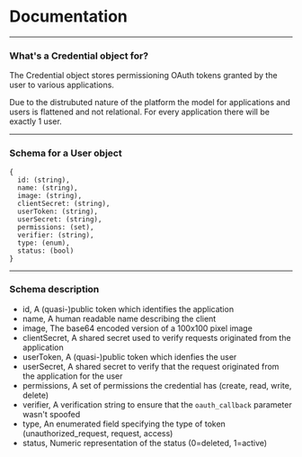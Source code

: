 Documentation
=======================


----------------------------------------

### What's a Credential object for?

The Credential object stores permissioning OAuth tokens granted by the user to various applications.

Due to the distrubuted nature of the platform the model for applications and users is flattened and not relational. For every application there will be exactly 1 user.

----------------------------------------

### Schema for a User object

    {
      id: (string),
      name: (string),
      image: (string),
      clientSecret: (string),
      userToken: (string),
      userSecret: (string),
      permissions: (set),
      verifier: (string),
      type: (enum),
      status: (bool)
    }

----------------------------------------

### Schema description

  * id, A (quasi-)public token which identifies the application
  * name, A human readable name describing the client
  * image, The base64 encoded version of a 100x100 pixel image
  * clientSecret, A shared secret used to verify requests originated from the application
  * userToken, A (quasi-)public token which idenfies the user
  * userSecret, A shared secret to verify that the request originated from the application for the user
  * permissions, A set of permissions the credential has (create, read, write, delete)
  * verifier, A verification string to ensure that the `oauth_callback` parameter wasn't spoofed
  * type, An enumerated field specifying the type of token (unauthorized_request, request, access)
  * status, Numeric representation of the status (0=deleted, 1=active)
